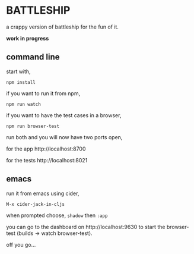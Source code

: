 # BATTLESHIP

a crappy version of battleship for the fun of it.

**work in progress**

## command line

start with,

```npm install```

if you want to run it from npm,

```npm run watch```

if you want to have the test cases in a browser,

```npm run browser-test```

run both and you will now have two ports open, 

for the app http://localhost:8700

for the tests http://localhost:8021

## emacs

run it from emacs using cider,

```M-x cider-jack-in-cljs```

when prompted choose, ```shadow``` then ```:app```

you can go to the dashboard on http://localhost:9630 to start the browser-test (builds -> watch browser-test).

off you go...
